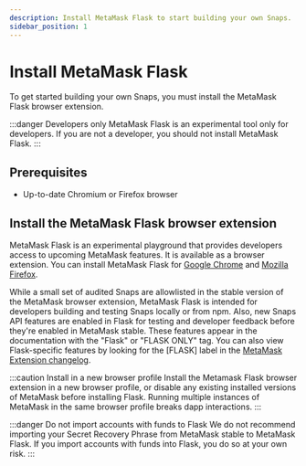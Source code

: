 ```yaml
---
description: Install MetaMask Flask to start building your own Snaps.
sidebar_position: 1
---
```


# Install MetaMask Flask

To get started building your own Snaps, you must install the MetaMask Flask browser extension.

:::danger Developers only
MetaMask Flask is an experimental tool only for developers. 
If you are not a developer, you should not install MetaMask Flask. 
:::

## Prerequisites

- Up-to-date Chromium or Firefox browser

## Install the MetaMask Flask browser extension

MetaMask Flask is an experimental playground that provides developers access to upcoming MetaMask features. 
It is available as a browser extension. 
You can install MetaMask Flask for 
[Google Chrome](https://chromewebstore.google.com/detail/metamask-flask-developmen/ljfoeinjpaedjfecbmggjgodbgkmjkjk) 
and 
[Mozilla Firefox](https://addons.mozilla.org/en-US/firefox/addon/metamask-flask/).

While a small set of audited Snaps are allowlisted in the stable version of the MetaMask browser extension, MetaMask Flask is intended for developers building and testing Snaps locally or from npm.
Also, new Snaps API features are enabled in Flask for testing and developer feedback before they're enabled in MetaMask stable. 
These features appear in the documentation with the "Flask" or "FLASK ONLY" tag. 
You can also view Flask-specific features by looking for the \[FLASK\] label in the 
[MetaMask Extension changelog](https://github.com/MetaMask/metamask-extension/blob/develop/CHANGELOG.md). 

:::caution Install in a new browser profile
Install the Metamask Flask browser extension in a new browser profile, or disable any existing installed versions of MetaMask before installing Flask. 
Running multiple instances of MetaMask in the same browser profile breaks dapp interactions.
:::

:::danger Do not import accounts with funds to Flask 
We do not recommend importing your Secret Recovery Phrase from MetaMask stable to MetaMask Flask. If you import accounts with funds into Flask, you do so at your own risk.
:::
